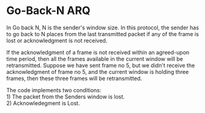 <h1>Go-Back-N ARQ</h1>
<p>In Go back N, N is the sender's window size. In this protocol, the sender has to go back to N places from the last transmitted packet if any of the frame is lost or acknowledgment is not received.</p>
<p>If the acknowledgment of a frame is not received within an agreed-upon time period, then all the frames available in the current window will be retransmitted. Suppose we have sent frame no 5, but we didn't receive the acknowledgment of frame no 5, and the current window is holding three frames, then these three frames will be retransmitted.</p>
<p>The code implements two conditions:<br/> 1) The packet from the Senders window is lost.<br/>2) Acknowledegment is Lost.
</p>
